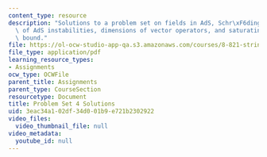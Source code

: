 ```yaml
---
content_type: resource
description: "Solutions to a problem set on fields in AdS, Schr\xF6dinger description\
  \ of AdS instabilities, dimensions of vector operators, and saturating the unitarity\
  \ bound."
file: https://ol-ocw-studio-app-qa.s3.amazonaws.com/courses/8-821-string-theory-fall-2008/3eac34a102df34d001b9e721b2302922_soln04.pdf
file_type: application/pdf
learning_resource_types:
- Assignments
ocw_type: OCWFile
parent_title: Assignments
parent_type: CourseSection
resourcetype: Document
title: Problem Set 4 Solutions
uid: 3eac34a1-02df-34d0-01b9-e721b2302922
video_files:
  video_thumbnail_file: null
video_metadata:
  youtube_id: null
---
```

